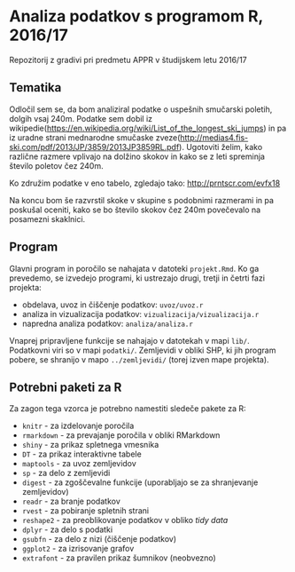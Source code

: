# Analiza podatkov s programom R, 2016/17

Repozitorij z gradivi pri predmetu APPR v študijskem letu 2016/17

## Tematika
Odločil sem se, da bom analiziral podatke o uspešnih smučarski poletih, dolgih vsaj 240m. Podatke sem dobil iz wikipedie(https://en.wikipedia.org/wiki/List_of_the_longest_ski_jumps) in pa iz uradne strani mednarodne smučaske zveze(http://medias4.fis-ski.com/pdf/2013/JP/3859/2013JP3859RL.pdf).
Ugotoviti želim, kako različne razmere vplivajo na dolžino skokov in kako se z leti spreminja število poletov čez 240m.

Ko združim podatke v eno tabelo, zgledajo tako: http://prntscr.com/evfx18

Na koncu bom še razvrstil skoke v skupine s podobnimi razmerami in pa poskušal oceniti, kako se bo število skokov čez 240m povečevalo na posamezni skaklnici.
## Program

Glavni program in poročilo se nahajata v datoteki `projekt.Rmd`. Ko ga prevedemo,
se izvedejo programi, ki ustrezajo drugi, tretji in četrti fazi projekta:

* obdelava, uvoz in čiščenje podatkov: `uvoz/uvoz.r`
* analiza in vizualizacija podatkov: `vizualizacija/vizualizacija.r`
* napredna analiza podatkov: `analiza/analiza.r`

Vnaprej pripravljene funkcije se nahajajo v datotekah v mapi `lib/`. Podatkovni
viri so v mapi `podatki/`. Zemljevidi v obliki SHP, ki jih program pobere, se
shranijo v mapo `../zemljevidi/` (torej izven mape projekta).

## Potrebni paketi za R

Za zagon tega vzorca je potrebno namestiti sledeče pakete za R:

* `knitr` - za izdelovanje poročila
* `rmarkdown` - za prevajanje poročila v obliki RMarkdown
* `shiny` - za prikaz spletnega vmesnika
* `DT` - za prikaz interaktivne tabele
* `maptools` - za uvoz zemljevidov
* `sp` - za delo z zemljevidi
* `digest` - za zgoščevalne funkcije (uporabljajo se za shranjevanje zemljevidov)
* `readr` - za branje podatkov
* `rvest` - za pobiranje spletnih strani
* `reshape2` - za preoblikovanje podatkov v obliko *tidy data*
* `dplyr` - za delo s podatki
* `gsubfn` - za delo z nizi (čiščenje podatkov)
* `ggplot2` - za izrisovanje grafov
* `extrafont` - za pravilen prikaz šumnikov (neobvezno)
